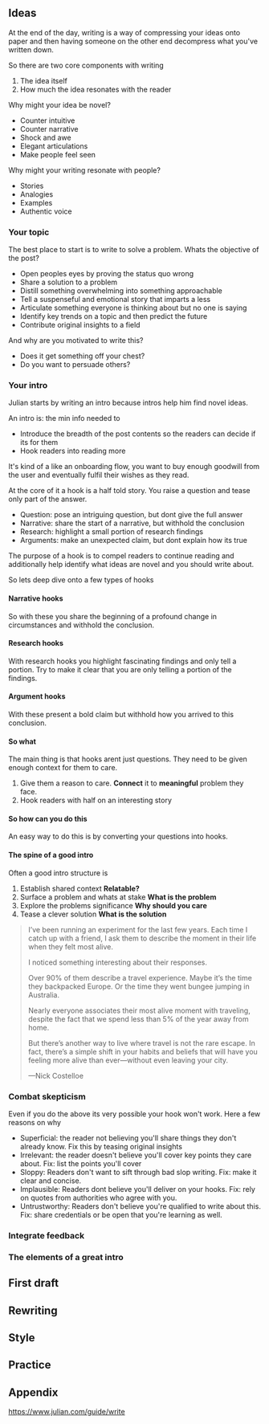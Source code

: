 ## Ideas
At the end of the day, writing is a way of compressing your ideas onto paper and then having someone on the other end decompress what you've written down.

So there are two core components with writing
1. The idea itself
2. How much the idea resonates with the reader

Why might your idea be novel?
- Counter intuitive
- Counter narrative
- Shock and awe
- Elegant articulations
- Make people feel seen

Why might your writing resonate with people?
- Stories
- Analogies
- Examples
- Authentic voice
### Your topic
The best place to start is to write to solve a problem. Whats the objective of the post?
- Open peoples eyes by proving the status quo wrong
- Share a solution to a problem
- Distill something overwhelming into something approachable
- Tell a suspenseful and emotional story that imparts a less
- Articulate something everyone is thinking about but no one is saying
- Identify key trends on a topic and then predict the future
- Contribute original insights to a field

And why are you motivated to write this?
- Does it get something off your chest?
- Do you want to persuade others?

### Your intro
Julian starts by writing an intro because intros help him find novel ideas.

An intro is: the min info needed to
- Introduce the breadth of the post contents so the readers can decide if its for them
- Hook readers into reading more

It's kind of a like an onboarding flow, you want to buy enough goodwill from the user and eventually fulfil their wishes as they read.

At the core of it a hook is a half told story. You raise a question and tease only part of the answer.
- Question: pose an intriguing question, but dont give the full answer
- Narrative: share the start of a narrative, but withhold the conclusion
- Research: highlight a small portion of research findings
- Arguments: make an unexpected claim, but dont explain how its true

The purpose of a hook is to compel readers to continue reading and additionally help identify what ideas are novel and you should write about.

So lets deep dive onto a few types of hooks

#### Narrative hooks
So with these you share the beginning of a profound change in circumstances and withhold the conclusion.
#### Research hooks
With research hooks you highlight fascinating findings and only tell a portion. Try to make it clear that you are only telling a portion of the findings.
#### Argument hooks
With these present a bold claim but withhold how you arrived to this conclusion.
#### So what
The main thing is that hooks arent just questions. They need to be given enough context for them to care.
1. Give them a reason to care. **Connect** it to **meaningful** problem they face.
2. Hook readers with half on an interesting story

#### So how can you do this
An easy way to do this is by converting your questions into hooks.

#### The spine of a good intro
Often a good intro structure is
1. Establish shared context **Relatable?**
2. Surface a problem and whats at stake **What is the problem**
3. Explore the problems significance **Why should you care**
4. Tease a clever solution **What is the solution**


> I’ve been running an experiment for the last few years. Each time I catch up with a friend, I ask them to describe the moment in their life when they felt most alive.
>
> I noticed something interesting about their responses.
>
> Over 90% of them describe a travel experience. Maybe it’s the time they backpacked Europe. Or the time they went bungee jumping in Australia.
>
> Nearly everyone associates their most alive moment with traveling, despite the fact that we spend less than 5% of the year away from home.
>
> But there’s another way to live where travel is not the rare escape. In fact, there’s a simple shift in your habits and beliefs that will have you feeling more alive than ever—without even leaving your city.
> 
> —Nick Costelloe

### Combat skepticism
Even if you do the above its very possible your hook won't work. Here a few reasons on why
- Superficial: the reader not believing you'll share things they don't already know. Fix this by teasing original insights
- Irrelevant: the reader doesn't believe you'll cover key points they care about. Fix: list the points you'll cover
- Sloppy: Readers don't want to sift through bad slop writing. Fix: make it clear and concise.
- Implausible: Readers dont believe you'll deliver on your hooks. Fix: rely on quotes from authorities who agree with you.
- Untrustworthy: Readers don't believe you're qualified to write about this. Fix: share credentials or be open that you're learning as well.

### Integrate feedback



### The elements of a great intro

## First draft

## Rewriting

## Style

## Practice

## Appendix
<https://www.julian.com/guide/write>
